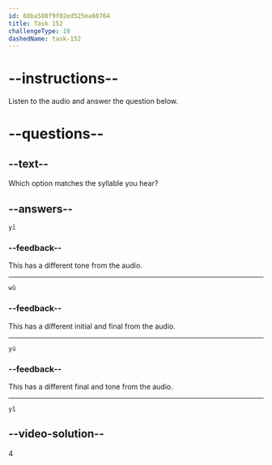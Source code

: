 ```yaml
---
id: 68ba588f9f02ed525ea60764
title: Task 152
challengeType: 19
dashedName: task-152
---
```


<!-- (Audio) A: yǐ -->

# --instructions--

Listen to the audio and answer the question below.

# --questions--

## --text--

Which option matches the syllable you hear?

## --answers--

`yī`

### --feedback--

This has a different tone from the audio.

---

`wǔ`

### --feedback--

This has a different initial and final from the audio.

---

`yú`

### --feedback--

This has a different final and tone from the audio.

---

`yǐ`

## --video-solution--

4
